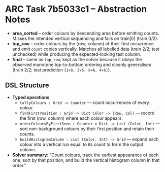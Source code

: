 # ARC Task 7b5033c1 – Abstraction Notes

- **area_sorted** – order colours by descending area before emitting counts. Misses the intended vertical sequencing and fails on train[0] (train 0/2).
- **top_row** – order colours by the (row, column) of their first occurrence and emit `count` copies vertically. Matches all labelled data (train 2/2; test unchecked) while producing the expected-looking test column.
- **final** – same as `top_row`; kept as the solver because it obeys the observed monotone top-to-bottom ordering and cleanly generalises (train 2/2; test prediction `[1×8, 3×5, 8×6, 4×6]`).

## DSL Structure
- **Typed operations**
  - `tallyColours : Grid -> Counter` — count occurrences of every colour.
  - `findFirstPosition : Grid -> Dict Color -> (Row, Col)` — record the first (row, column) where each colour appears.
  - `orderColoursByFirstSeen : Counter × Dict -> List (Color, Int)` — sort non-background colours by their first position and retain their counts.
  - `buildHistogramColumn : List (Color, Int) -> Grid` — expand each colour into a vertical run equal to its count to form the output column.
- **Solver summary**: "Count colours, track the earliest appearance of each one, sort by that position, and build the vertical histogram column in that order."
